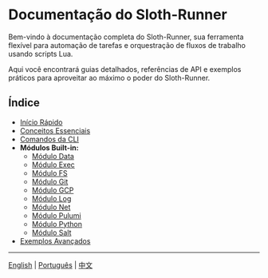 # Documentação do Sloth-Runner

Bem-vindo à documentação completa do Sloth-Runner, sua ferramenta flexível para automação de tarefas e orquestração de fluxos de trabalho usando scripts Lua.

Aqui você encontrará guias detalhados, referências de API e exemplos práticos para aproveitar ao máximo o poder do Sloth-Runner.

## Índice

*   [Início Rápido](./getting-started.md)
*   [Conceitos Essenciais](./core-concepts.md)
*   [Comandos da CLI](./CLI.md)
*   **Módulos Built-in:**
    *   [Módulo Data](./modules/data.md)
    *   [Módulo Exec](./modules/exec.md)
    *   [Módulo FS](./modules/fs.md)
    *   [Módulo Git](./modules/git.md)
    *   [Módulo GCP](./modules/gcp.md)
    *   [Módulo Log](./modules/log.md)
    *   [Módulo Net](./modules/net.md)
    *   [Módulo Pulumi](./modules/pulumi.md)
    *   [Módulo Python](./modules/python.md)
    *   [Módulo Salt](./modules/salt.md)
*   [Exemplos Avançados](./advanced-examples.md)

---
[English](../en/index.md) | [Português](./index.md) | [中文](../zh/index.md)